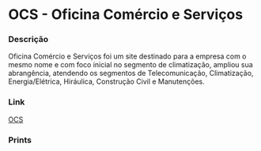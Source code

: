 # OCS - Oficina Comércio e Serviços

### Descrição
Oficina Comércio e Serviços foi um site destinado para a empresa com o mesmo nome e com foco inicial no segmento de climatização, ampliou sua abrangência, atendendo os segmentos de Telecomunicação, Climatização, Energia/Elétrica, Hiráulica, Construção Civil e Manutenções.

### Link
[OCS](http://www.ocsbreng.com/)

### Prints
